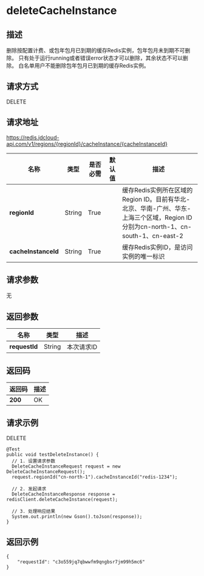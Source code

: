 # deleteCacheInstance


## 描述
删除按配置计费、或包年包月已到期的缓存Redis实例，包年包月未到期不可删除。
只有处于运行running或者错误error状态才可以删除，其余状态不可以删除。
白名单用户不能删除包年包月已到期的缓存Redis实例。


## 请求方式
DELETE

## 请求地址
https://redis.jdcloud-api.com/v1/regions/{regionId}/cacheInstance/{cacheInstanceId}

|名称|类型|是否必需|默认值|描述|
|---|---|---|---|---|
|**regionId**|String|True| |缓存Redis实例所在区域的Region ID。目前有华北-北京、华南-广州、华东-上海三个区域，Region ID分别为cn-north-1、cn-south-1、cn-east-2|
|**cacheInstanceId**|String|True| |缓存Redis实例ID，是访问实例的唯一标识|

## 请求参数
无


## 返回参数
|名称|类型|描述|
|---|---|---|
|**requestId**|String|本次请求ID|


## 返回码
|返回码|描述|
|---|---|
|**200**|OK|

## 请求示例
DELETE
```
@Test
public void testDeleteInstance() {
  // 1. 设置请求参数
  DeleteCacheInstanceRequest request = new DeleteCacheInstanceRequest();
  request.regionId("cn-north-1").cacheInstanceId("redis-1234");

  // 2. 发起请求
  DeleteCacheInstanceResponse response = redisClient.deleteCacheInstance(request);

  // 3. 处理响应结果
  System.out.println(new Gson().toJson(response));
}

```

## 返回示例
```
{
    "requestId": "c3o559jq7qbwwfm9qngbsr7jm99h5mc6"
}
```
